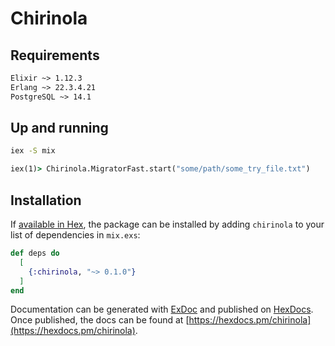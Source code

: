  
# Chirinola

## Requirements
```txt
Elixir ~> 1.12.3
Erlang ~> 22.3.4.21
PostgreSQL ~> 14.1
```

## Up and running
```cmd 
iex -S mix
```
```cmd
iex(1)> Chirinola.MigratorFast.start("some/path/some_try_file.txt")
```
## Installation

If [available in Hex](https://hex.pm/docs/publish), the package can be installed
by adding `chirinola` to your list of dependencies in `mix.exs`:
```elixir
def deps do
  [
    {:chirinola, "~> 0.1.0"}
  ]
end
```
Documentation can be generated with [ExDoc](https://github.com/elixir-lang/ex_doc)
and published on [HexDocs](https://hexdocs.pm). Once published, the docs can
be found at [https://hexdocs.pm/chirinola](https://hexdocs.pm/chirinola).
